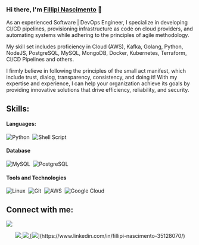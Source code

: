 ### Hi there, I'm [Fillipi Nascimento]([Linkedin](https://www.linkedin.com/in/fillipi-nascimento-35128070/)) 👋

As an experienced Software | DevOps Engineer, I specialize in developing CI/CD pipelines, provisioning infrastructure as code on cloud providers, and automating systems while adhering to the principles of agile methodology. 

My skill set includes proficiency in Cloud (AWS), Kafka, Golang, Python, NodeJS, PostgreSQL, MySQL, MongoDB, Docker, Kubernetes, Terraform, CI/CD Pipelines and others.

I firmly believe in following the principles of the small act manifest, which include trust, dialog, transparency, consistency, and doing it! With my expertise and experience, I can help your organization achieve its goals by providing innovative solutions that drive efficiency, reliability, and security.

## Skills:

#### Languages:

![Python](https://img.shields.io/badge/Python-3776AB?style=for-the-badge&logo=python&logoColor=white)&nbsp;
![Shell Script](https://img.shields.io/badge/Shell_Script-121011?style=for-the-badge&logo=gnu-bash&logoColor=white)&nbsp;

#### Database

![MySQL](https://img.shields.io/badge/MySQL-00000F?style=for-the-badge&logo=mysql&logoColor=white)&nbsp;
![PostgreSQL](https://img.shields.io/badge/PostgreSQL-316192?style=for-the-badge&logo=postgresql&logoColor=white)&nbsp;

#### Tools and Technologies

![Linux](https://img.shields.io/badge/Linux-FCC624?style=for-the-badge&logo=linux&logoColor=black)&nbsp;
![Git](https://img.shields.io/badge/GIT-E44C30?style=for-the-badge&logo=git&logoColor=white)&nbsp;
![AWS](https://img.shields.io/badge/Amazon_AWS-232F3E?style=flat&logo=amazon-aws&logoColor=white)&nbsp;
![Google Cloud](https://img.shields.io/badge/Google_Cloud-4285F4?style=flat&logo=google-cloud&logoColor=white)&nbsp;

## Connect with me:

<p align = "center">

[<img src="https://img.shields.io/badge/linkedin-%2312100E.svg?&style=for-the-badge&logo=linkedin&logoColor=white&color=black" />](https://www.linkedin.com/in/fillipi-nascimento-35128070/)
</p>

<p align="center">
  <a href="https://github.com/linkinn">
    <img src="https://github-readme-stats.vercel.app/api/top-langs/?username=linkinn&layout=compact&show_owner=true&theme=chartreuse-dark" />
  </a>
  <a href="https://github.com/linkinn">
    <img src="https://github-readme-stats.vercel.app/api?username=linkinn&layout=compact&show_icons=true&show_owner=true&theme=chartreuse-dark" />
  </a>
[<img src="https://img.shields.io/badge/linkedin-%2312100E.svg?&style=for-the-badge&logo=linkedin&logoColor=white&color=black" />](https://www.linkedin.com/in/fillipi-nascimento-35128070/)
</p>

<!--
**linkinn/linkinn** is a ✨ _special_ ✨ repository because its `README.md` (this file) appears on your GitHub profile.

Here are some ideas to get you started:

- 🔭 I’m currently working on ...
- 🌱 I’m currently learning ...
- 👯 I’m looking to collaborate on ...
- 🤔 I’m looking for help with ...
- 💬 Ask me about ...
- 📫 How to reach me: ...
- 😄 Pronouns: ...
- ⚡ Fun fact: ...
-->
